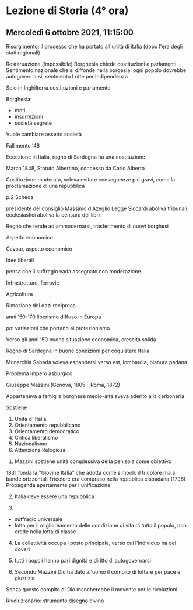 #  Lezione di Storia (4° ora)
## Mercoledì 6 ottobre 2021, 11:15:00

Risorgimento: il processo che ha portato all'unità di italia (dopo l'era degli stati regionali)

Restaruazione (impossibile)
Borghesia chiede costituzioni e parlamenti
Sentimento nazionale che si diffonde nella borgesia:
ogni popolo dovrebbe autogovernarsi, sentmento
Lotte per indipendenza

Solo in Inghilterra costituzioni e parlamento

Borghesia:
* moti
* insurrezioni
* società segrete

Vuole cambiare assetto società

Fallimento $'48$


Eccezione in Italia, regno di Sardegna  ha una costituzione

Marzo $1848$, Statuto Albertino, concesso da Carlo Alberto

Costituzione moderata, voleva evitare conseguenze più gravi, come la proclamazione di una repubblica

p.2 Scheda

presidente del consiglio Massimo d'Azeglio
Legge Siccardi aboliva tribunali ecclesiastici
aboliva la censura dei libri

Regno che tende ad ammodernarsi, trasferimento di nuovi borghesi

Aspetto economico

Cavour, aspetto economico

Idee liberali

pensa che il suffragio vada assegnato con moderazione

Infrastrutture, ferrovie

Agricoltura

Rimozione dei dazi reciproca

anni '50-'70  liberismo diffuso in Europa

poi variazioni che portano al protezionismo

Verso gli anni '50 buona situazione economica, crescita solida

Regno di Sardegna in buone condizioni per coquistare Italia

Monarchia Sabada voleva espandersi verso est, lombardia, pianura padana

Problema impero asburgico


Giuseppe Mazzini (Genova, 1805 - Roma, 1872)

Apparteneva a famiglia borghese medio-alta
aveva aderito alla carboneria

Sostiene 
1. Unità d' Italia
2. Orientamento repubblicano
3. Orientamento democratico
4. Critica liberalismo
5. Nazionalismo
6. Attenzione Relogiosa

1) Mazzini sostiene unità complessiva della penisola come obiettivo

1831 fonda la "Giovine Italia" che adotta come simbolo il tricolore ma a bande orizzontali
Tricolore era compraso nella repibblica cispadana (1796)
Propaganda apertamente per l'unificazione

2) Italia deve essere una repubblica

3) 
* suffragio universale
* lotta per il miglioreamento delle condizione di vita di _tutto_ il popolo, non crede nella lotta di classe

4) La collettività occupa i posto principale, verso cui l'individuo ha dei doveri

5) tutti i popoli hanno pari dignità e diritto di autogovernarsi

6) Secondo Mazzini Dio ha dato al'uomo il compito di lottare per pace e giustizia

Senza questo compito di Dio mancherebbe il movente per le rivoluzioni

Rivoluzionario: strumento disegno divino
<!--stackedit_data:
eyJoaXN0b3J5IjpbMTA2OTcyMjAwOSwxMzk0OTYwNjg4XX0=
-->